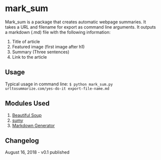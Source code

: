 # mark_sum
Mark_sum is a package that creates automatic webpage summaries. It takes a URL and filename for export as command line arguments. It outputs a markdown (.md) file with the following information:

1. Title of article
2. Featured image (first image after h1)
3. Summary (Three sentences)
4. Link to the article

## Usage

Typical usage in command line:
`$ python mark_sum.py urltosummarize.com/yes-do-it export-file-name.md`

## Modules Used
1. [Beautiful Soup](https://www.crummy.com/software/BeautifulSoup/bs4/doc/)
2. [sumy](https://github.com/miso-belica/sumy)
3. [Markdown Generator](https://github.com/cmccandless/markdown-generator)


## Changelog
August 16, 2018 - v0.1 published 




